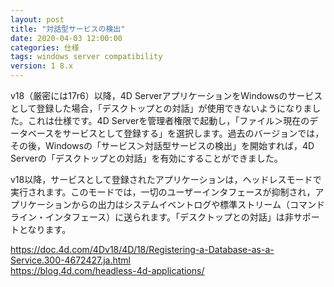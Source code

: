 ```yaml
---
layout: post
title: "対話型サービスの検出"
date: 2020-04-03 12:00:00
categories: 仕様
tags: windows server compatibility 
version: 1 8.x
---
```


v18（厳密には17r6）以降，4D ServerアプリケーションをWindowsのサービスとして登録した場合，「デスクトップとの対話」が使用できないようになりました。これは仕様です。4D Serverを管理者権限で起動し，「ファイル＞現在のデータベースをサービスとして登録する」を選択します。過去のバージョンでは，その後，Windowsの「サービス＞対話型サービスの検出」を開始すれば，4D Serverの「デスクトップとの対話」を有効にすることができました。

v18以降，サービスとして登録されたアプリケーションは，ヘッドレスモードで実行されます。このモードでは，一切のユーザーインタフェースが抑制され，アプリケーションからの出力はシステムイベントログや標準ストリーム（コマンドライン・インタフェース）に送られます。「デスクトップとの対話」は非サポートとなります。

https://doc.4d.com/4Dv18/4D/18/Registering-a-Database-as-a-Service.300-4672427.ja.html  
https://blog.4d.com/headless-4d-applications/
